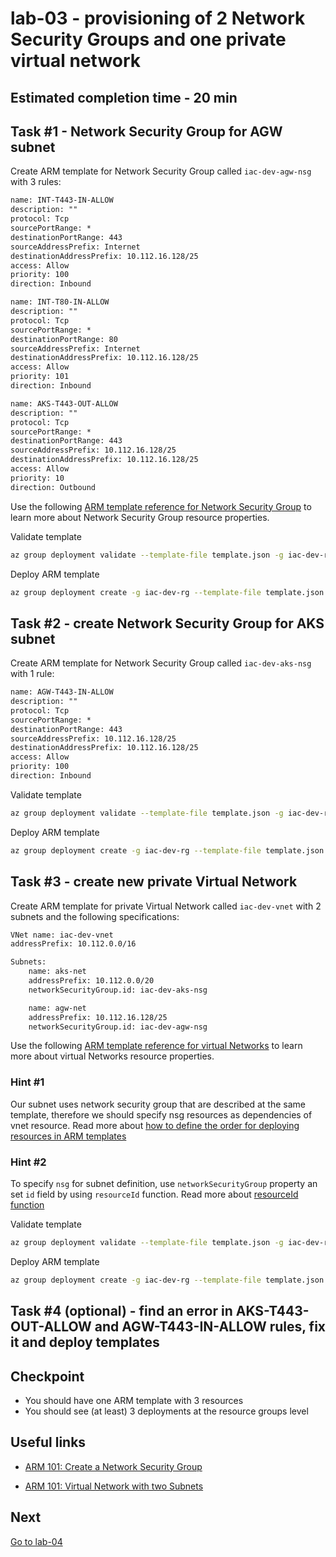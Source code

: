 # lab-03 - provisioning of 2 Network Security Groups and one private virtual network

## Estimated completion time - 20 min

## Task #1 - Network Security Group for AGW subnet

Create ARM template for Network Security Group called `iac-dev-agw-nsg` with 3 rules:

```txt
name: INT-T443-IN-ALLOW
description: ""
protocol: Tcp
sourcePortRange: *
destinationPortRange: 443
sourceAddressPrefix: Internet
destinationAddressPrefix: 10.112.16.128/25
access: Allow
priority: 100
direction: Inbound

name: INT-T80-IN-ALLOW
description: ""
protocol: Tcp
sourcePortRange: *
destinationPortRange: 80
sourceAddressPrefix: Internet
destinationAddressPrefix: 10.112.16.128/25
access: Allow
priority: 101
direction: Inbound

name: AKS-T443-OUT-ALLOW
description: ""
protocol: Tcp
sourcePortRange: *
destinationPortRange: 443
sourceAddressPrefix: 10.112.16.128/25
destinationAddressPrefix: 10.112.16.128/25
access: Allow
priority: 10
direction: Outbound
```

Use the following
[ARM template reference for Network Security Group](https://docs.microsoft.com/en-us/azure/templates/microsoft.network/2019-11-01/networksecuritygroups) to learn more about Network Security Group resource properties.

Validate template

```bash
az group deployment validate --template-file template.json -g iac-dev-rg
```

Deploy ARM template

```bash
az group deployment create -g iac-dev-rg --template-file template.json
```

## Task #2 - create Network Security Group for AKS subnet

Create ARM template for Network Security Group called `iac-dev-aks-nsg` with 1 rule:

```txt
name: AGW-T443-IN-ALLOW
description: ""
protocol: Tcp
sourcePortRange: *
destinationPortRange: 443
sourceAddressPrefix: 10.112.16.128/25
destinationAddressPrefix: 10.112.16.128/25
access: Allow
priority: 100
direction: Inbound
```

Validate template

```bash
az group deployment validate --template-file template.json -g iac-dev-rg
```

Deploy ARM template

```bash
az group deployment create -g iac-dev-rg --template-file template.json
```

## Task #3 - create new private Virtual Network

Create ARM template for private Virtual Network called `iac-dev-vnet` with 2 subnets and the following specifications:

```txt
VNet name: iac-dev-vnet
addressPrefix: 10.112.0.0/16

Subnets:
    name: aks-net
    addressPrefix: 10.112.0.0/20
    networkSecurityGroup.id: iac-dev-aks-nsg

    name: agw-net
    addressPrefix: 10.112.16.128/25
    networkSecurityGroup.id: iac-dev-agw-nsg
```

Use the following
[ARM template reference for virtual Networks](https://docs.microsoft.com/en-us/azure/templates/microsoft.network/2019-11-01/virtualnetworks) to learn more about virtual Networks resource properties.

### Hint #1

Our subnet uses network security group that are described at the same template, therefore we should specify nsg resources as dependencies of vnet resource. Read more about [how to define the order for deploying resources in ARM templates](https://docs.microsoft.com/en-us/azure/azure-resource-manager/templates/define-resource-dependency)  

### Hint #2

To specify `nsg` for subnet definition, use `networkSecurityGroup` property an set `id` field by using `resourceId` function. Read more about [resourceId function](https://docs.microsoft.com/en-us/azure/azure-resource-manager/templates/template-functions-resource#resourceid)

Validate template

```bash
az group deployment validate --template-file template.json -g iac-dev-rg
```

Deploy ARM template

```bash
az group deployment create -g iac-dev-rg --template-file template.json
```

## Task #4 (optional) - find an error in AKS-T443-OUT-ALLOW and AGW-T443-IN-ALLOW rules, fix it and deploy templates

## Checkpoint

* You should have one ARM template with 3 resources
* You should see (at least) 3 deployments at the resource groups level

## Useful links

* [ARM 101: Create a Network Security Group](https://github.com/Azure/azure-quickstart-templates/tree/master/101-security-group-create)

* [ARM 101: Virtual Network with two Subnets](https://github.com/Azure/azure-quickstart-templates/tree/master/101-vnet-two-subnets)

## Next

[Go to lab-04](../lab-04/readme.md)
